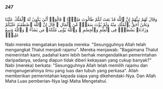 ##### 247

<span class="ayah">وَقَالَ لَهُمْ نَبِيُّهُمْ إِنَّ ٱللَّهَ قَدْ بَعَثَ لَكُمْ طَالُوتَ مَلِكًۭا ۚ قَالُوٓا۟ أَنَّىٰ يَكُونُ لَهُ ٱلْمُلْكُ عَلَيْنَا وَنَحْنُ أَحَقُّ بِٱلْمُلْكِ مِنْهُ وَلَمْ يُؤْتَ سَعَةًۭ مِّنَ ٱلْمَالِ ۚ قَالَ إِنَّ ٱللَّهَ ٱصْطَفَىٰهُ عَلَيْكُمْ وَزَادَهُۥ بَسْطَةًۭ فِى ٱلْعِلْمِ وَٱلْجِسْمِ ۖ وَٱللَّهُ يُؤْتِى مُلْكَهُۥ مَن يَشَآءُ ۚ وَٱللَّهُ وَٰسِعٌ عَلِيمٌۭ</span>

<span class="ayah_translation">Nabi mereka mengatakan kepada mereka: "Sesungguhnya Allah telah mengangkat Thalut menjadi rajamu". Mereka menjawab: "Bagaimana Thalut memerintah kami, padahal kami lebih berhak mengendalikan pemerintahan daripadanya, sedang diapun tidak diberi kekayaan yang cukup banyak?" Nabi (mereka) berkata: "Sesungguhnya Allah telah memilih rajamu dan menganugerahinya ilmu yang luas dan tubuh yang perkasa". Allah memberikan pemerintahan kepada siapa yang dikehendaki-Nya. Dan Allah Maha Luas pemberian-Nya lagi Maha Mengetahui.</span>
